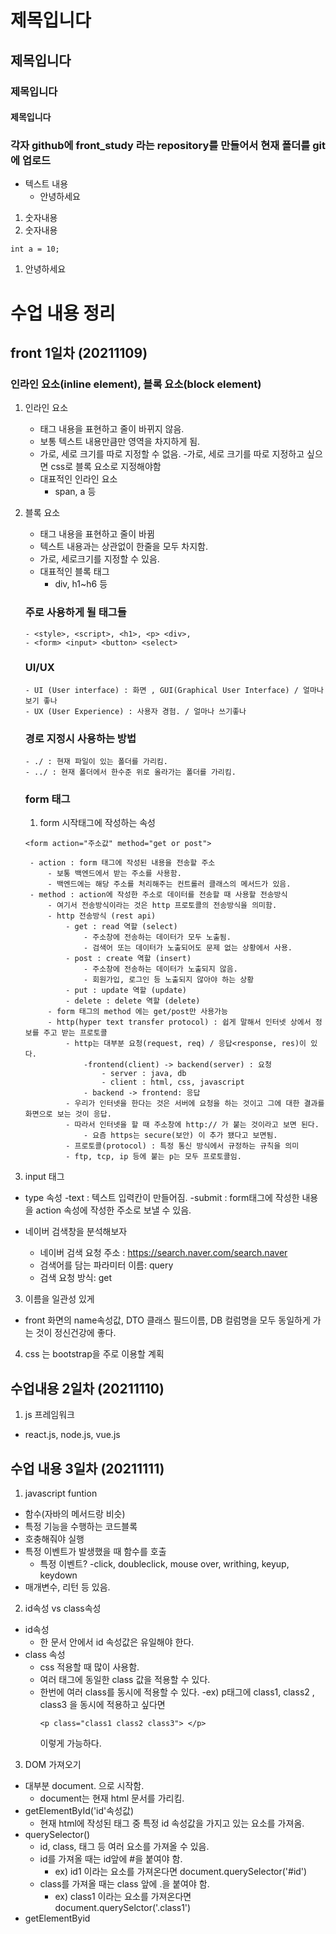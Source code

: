 # 제목입니다
## 제목입니다
### 제목입니다
#### 제목입니다
### 각자 github에 front_study 라는 repository를 만들어서 현재 폴더를 git에 업로드
- 텍스트 내용
    - 안녕하세요
1. 숫자내용
2. 숫자내용
```
int a = 10;
```
1. 안녕하세요


# 수업 내용 정리
## front 1일차 (20211109)
### 인라인 요소(inline element), 블록 요소(block element)
1. 인라인 요소
    - 태그 내용을 표현하고 줄이 바뀌지 않음.
    - 보통 텍스트 내용만큼만 영역을 차지하게 됨.
    - 가로, 세로 크기를 따로 지정할 수 없음.
        -가로, 세로 크기를 따로 지정하고 싶으면 css로 블록 요소로 지정해야함
    - 대표적인 인라인 요소
        - span, a 등
2. 블록 요소
    - 태그 내용을 표현하고 줄이 바뀜
    - 텍스트 내용과는 상관없이 한줄을 모두 차지함.
    - 가로, 세로크기를 지정할 수 있음.
    - 대표적인 블록 태그
        - div, h1~h6 등

    ### 주로 사용하게 될 태그들
    ```
    - <style>, <script>, <h1>, <p> <div>, 
    - <form> <input> <button> <select>
    ```
    ### UI/UX
    ```
    - UI (User interface) : 화면 , GUI(Graphical User Interface) / 얼마나 보기 좋나
    - UX (User Experience) : 사용자 경험. / 얼마나 쓰기좋나
    ```
    ### 경로 지정시 사용하는 방법
    ```
    - ./ : 현재 파일이 있는 폴더를 가리킴.
    - ../ : 현재 폴더에서 한수준 위로 올라가는 폴더를 가리킴.
    ```

    ### form 태그
    1. form 시작태그에 작성하는 속성
    ```
    <form action="주소값" method="get or post">
    ```
        - action : form 태그에 작성된 내용을 전송할 주소
            - 보통 백엔드에서 받는 주소를 사용함.
            - 백엔드에는 해당 주소를 처리해주는 컨트롤러 클래스의 메서드가 있음.
        - method : action에 작성한 주소로 데이터를 전송할 때 사용할 전송방식
            - 여기서 전송방식이라는 것은 http 프로토콜의 전송방식을 의미함.
            - http 전송방식 (rest api)
                - get : read 역할 (select)
                    - 주소창에 전송하는 데이터가 모두 노출됨.
                    - 검색어 또는 데이터가 노출되어도 문제 없는 상황에서 사용.
                - post : create 역할 (insert)
                    - 주소창에 전송하는 데이터가 노출되지 않음.
                    - 회원가입, 로그인 등 노출되지 않아야 하는 상황
                - put : update 역할 (update)
                - delete : delete 역할 (delete)
            - form 태그의 method 에는 get/post만 사용가능
            - http(hyper text transfer protocol) : 쉽게 말해서 인터넷 상에서 정보를 주고 받는 프로토콜
                - http는 대부분 요청(request, req) / 응답<response, res)이 있다.
                    -frontend(client) -> backend(server) : 요청
                        - server : java, db
                        - client : html, css, javascript
                    - backend -> frontend: 응답
                - 우리가 인터넷을 한다는 것은 서버에 요청을 하는 것이고 그에 대한 결과를 화면으로 보는 것이 응답.
                - 따라서 인터넷을 할 때 주소창에 http:// 가 붙는 것이라고 보면 된다.
                    - 요즘 https는 secure(보안) 이 추가 됐다고 보면됨.
                - 프로토콜(protocol) : 특정 통신 방식에서 규정하는 규칙을 의미
                - ftp, tcp, ip 등에 붙는 p는 모두 프로토콜임.
2. input 태그
- type 속성
    -text : 텍스트 입력칸이 만들어짐.
    -submit : form태그에 작성한 내용을 action 속성에 작성한 주소로 보낼 수 있음.

- 네이버 검색창을 분석해보자
    - 네이버 검색 요청 주소 :  https://search.naver.com/search.naver
    - 검색어를 담는 파라미터 이름: query
    - 검색 요청 방식: get

3. 이름을 일관성 있게
- front 화면의 name속성값, DTO 클래스 필드이름, DB 컬럼명을 모두 동일하게 가는 것이 정신건강에 좋다.

4. css 는 bootstrap을 주로 이용할 계획

## 수업내용 2일차 (20211110)
1. js 프레임워크
- react.js, node.js, vue.js

## 수업 내용 3일차 (20211111)
1. javascript funtion
- 함수(자바의 메서드랑 비슷)
- 특정 기능을 수행하는 코드블록
- 호충해줘야 실행
- 특정 이벤트가 발생했을 때 함수를 호출
    - 특정 이벤트?
        -click, doubleclick, mouse over, writhing, keyup, keydown
- 매개변수, 리턴 등 있음.

2. id속성 vs class속성
- id속성
    - 한 문서 안에서 id 속성값은 유일해야 한다.
- class 속성
    - css 적용할 때 많이 사용함.
    - 여러 태그에 동일한 class 값을 적용할 수 있다.
    - 한번에 여러 class를 동시에 적용할 수 있다.
        -ex) p태그에 class1, class2 , class3 을 동시에 적용하고 싶다면
        ```
        <p class="class1 class2 class3"> </p>
        ```
        이렇게 가능하다.

3. DOM 가져오기
- 대부분 document. 으로 시작함.
    - document는 현재 html 문서를 가리킴.
- getElementById('id'속성값)
    -  현재 html에 작성된 태그 중 특정 id 속성값을 가지고 있는 요소를 가져옴.
- querySelector()
    - id, class, 태그 등 여러 요소를 가져올 수 있음.
    - id를 가져올 때는 id앞에 #을 붙여야 함.
        - ex) id1 이라는 요소를 가져온다면 document.querySelector('#id')
    - class를 가져올 때는 class 앞에 .을 붙여야 함.
        - ex) class1 이라는 요소를 가져온다면 document.querySelctor('.class1')
- getElementByid